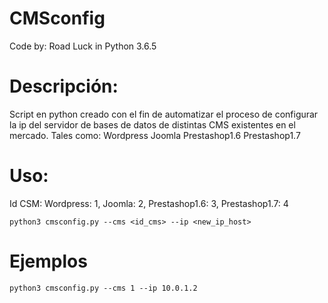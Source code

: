 # CMSconfig
  Code by: Road Luck in Python 3.6.5
  
# Descripción:
Script en python creado con el fin de automatizar el proceso de configurar la ip del servidor de bases de datos de distintas CMS existentes en el mercado. Tales como:
    Wordpress
    Joomla
    Prestashop1.6
    Prestashop1.7
# Uso:
Id CSM: Wordpress: 1, Joomla: 2, Prestashop1.6: 3, Prestashop1.7: 4
  
    python3 cmsconfig.py --cms <id_cms> --ip <new_ip_host>
  
# Ejemplos
    python3 cmsconfig.py --cms 1 --ip 10.0.1.2
